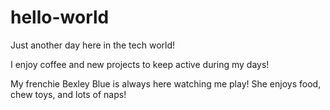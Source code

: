 # hello-world

Just another day here in the tech world!

I enjoy coffee and new projects to keep active during my days!  

My frenchie Bexley Blue is always here watching me play!  She enjoys food, chew toys, and lots of naps!

